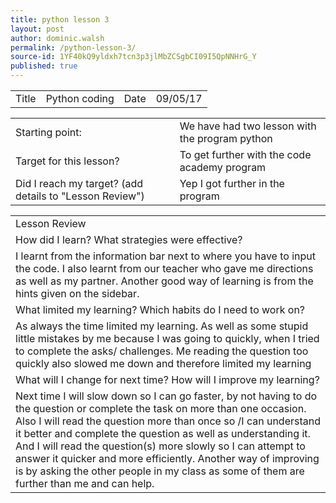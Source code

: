```yaml
---
title: python lesson 3
layout: post
author: dominic.walsh
permalink: /python-lesson-3/
source-id: 1YF40kQ9yldxh7tcn3p3jlMbZCSgbCI09I5QpNNHrG_Y
published: true
---
```

<table>
  <tr>
    <td>Title</td>
    <td>Python coding</td>
    <td>Date</td>
    <td>09/05/17</td>
  </tr>
</table>


<table>
  <tr>
    <td>Starting point:</td>
    <td>We have had two lesson with the program python</td>
  </tr>
  <tr>
    <td>Target for this lesson?</td>
    <td>To get further with the code academy program</td>
  </tr>
  <tr>
    <td>Did I reach my target? 
(add details to "Lesson Review")</td>
    <td> Yep I got further in the program </td>
  </tr>
</table>


<table>
  <tr>
    <td>Lesson Review</td>
  </tr>
  <tr>
    <td>How did I learn? What strategies were effective? </td>
  </tr>
  <tr>
    <td>I learnt from the information bar next to where you have to input the code. I also learnt from our teacher who gave me directions as well as my partner. Another good way of learning is from the hints given on the sidebar.</td>
  </tr>
  <tr>
    <td>What limited my learning? Which habits do I need to work on? </td>
  </tr>
  <tr>
    <td>As always the time limited my learning. As well as some stupid little mistakes by me because I was going to quickly, when I tried to complete the asks/ challenges. Me reading the question too quickly also slowed me down and therefore limited my learning</td>
  </tr>
  <tr>
    <td>What will I change for next time? How will I improve my learning?</td>
  </tr>
  <tr>
    <td>Next time I will slow down so I can go faster, by not having to do the question or complete the task on more than one occasion. Also I will read the question more than once so /I can understand it better and complete the question as well as understanding it. And I will read the question(s) more slowly so I can attempt to answer it quicker and more efficiently. Another way of improving is by asking the other people in my class as some of them are further than me and can help. </td>
  </tr>
</table>


